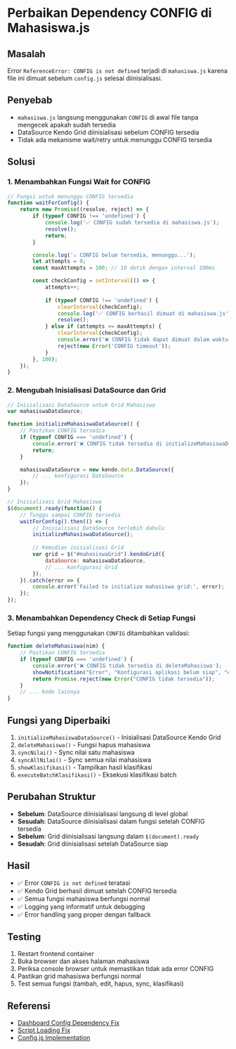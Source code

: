 # Perbaikan Dependency CONFIG di Mahasiswa.js

## Masalah
Error `ReferenceError: CONFIG is not defined` terjadi di `mahasiswa.js` karena file ini dimuat sebelum `config.js` selesai diinisialisasi.

## Penyebab
- `mahasiswa.js` langsung menggunakan `CONFIG` di awal file tanpa mengecek apakah sudah tersedia
- DataSource Kendo Grid diinisialisasi sebelum CONFIG tersedia
- Tidak ada mekanisme wait/retry untuk menunggu CONFIG tersedia

## Solusi

### 1. Menambahkan Fungsi Wait for CONFIG
```javascript
// Fungsi untuk menunggu CONFIG tersedia
function waitForConfig() {
    return new Promise((resolve, reject) => {
        if (typeof CONFIG !== 'undefined') {
            console.log('✅ CONFIG sudah tersedia di mahasiswa.js');
            resolve();
            return;
        }

        console.log('⚠️ CONFIG belum tersedia, menunggu...');
        let attempts = 0;
        const maxAttempts = 100; // 10 detik dengan interval 100ms

        const checkConfig = setInterval(() => {
            attempts++;
            
            if (typeof CONFIG !== 'undefined') {
                clearInterval(checkConfig);
                console.log('✅ CONFIG berhasil dimuat di mahasiswa.js');
                resolve();
            } else if (attempts >= maxAttempts) {
                clearInterval(checkConfig);
                console.error('❌ CONFIG tidak dapat dimuat dalam waktu yang ditentukan');
                reject(new Error('CONFIG timeout'));
            }
        }, 100);
    });
}
```

### 2. Mengubah Inisialisasi DataSource dan Grid
```javascript
// Inisialisasi DataSource untuk Grid Mahasiswa
var mahasiswaDataSource;

function initializeMahasiswaDataSource() {
    // Pastikan CONFIG tersedia
    if (typeof CONFIG === 'undefined') {
        console.error('❌ CONFIG tidak tersedia di initializeMahasiswaDataSource');
        return;
    }

    mahasiswaDataSource = new kendo.data.DataSource({
        // ... konfigurasi DataSource
    });
}

// Inisialisasi Grid Mahasiswa
$(document).ready(function() {
    // Tunggu sampai CONFIG tersedia
    waitForConfig().then(() => {
        // Inisialisasi DataSource terlebih dahulu
        initializeMahasiswaDataSource();
        
        // Kemudian inisialisasi Grid
        var grid = $("#mahasiswaGrid").kendoGrid({
            dataSource: mahasiswaDataSource,
            // ... konfigurasi Grid
        });
    }).catch(error => {
        console.error('Failed to initialize mahasiswa grid:', error);
    });
});
```

### 3. Menambahkan Dependency Check di Setiap Fungsi
Setiap fungsi yang menggunakan `CONFIG` ditambahkan validasi:

```javascript
function deleteMahasiswa(nim) {
    // Pastikan CONFIG tersedia
    if (typeof CONFIG === 'undefined') {
        console.error('❌ CONFIG tidak tersedia di deleteMahasiswa');
        showNotification("Error", "Konfigurasi aplikasi belum siap", "error");
        return Promise.reject(new Error("CONFIG tidak tersedia"));
    }
    // ... kode lainnya
}
```

## Fungsi yang Diperbaiki
1. `initializeMahasiswaDataSource()` - Inisialisasi DataSource Kendo Grid
2. `deleteMahasiswa()` - Fungsi hapus mahasiswa
3. `syncNilai()` - Sync nilai satu mahasiswa
4. `syncAllNilai()` - Sync semua nilai mahasiswa
5. `showKlasifikasi()` - Tampilkan hasil klasifikasi
6. `executeBatchKlasifikasi()` - Eksekusi klasifikasi batch

## Perubahan Struktur
- **Sebelum**: DataSource diinisialisasi langsung di level global
- **Sesudah**: DataSource diinisialisasi dalam fungsi setelah CONFIG tersedia
- **Sebelum**: Grid diinisialisasi langsung dalam `$(document).ready`
- **Sesudah**: Grid diinisialisasi setelah DataSource siap

## Hasil
- ✅ Error `CONFIG is not defined` teratasi
- ✅ Kendo Grid berhasil dimuat setelah CONFIG tersedia
- ✅ Semua fungsi mahasiswa berfungsi normal
- ✅ Logging yang informatif untuk debugging
- ✅ Error handling yang proper dengan fallback

## Testing
1. Restart frontend container
2. Buka browser dan akses halaman mahasiswa
3. Periksa console browser untuk memastikan tidak ada error CONFIG
4. Pastikan grid mahasiswa berfungsi normal
5. Test semua fungsi (tambah, edit, hapus, sync, klasifikasi)

## Referensi
- [Dashboard Config Dependency Fix](DASHBOARD_CONFIG_DEPENDENCY_FIX.md)
- [Script Loading Fix](SCRIPT_LOADING_FIX.md)
- [Config.js Implementation](CONFIG_IMPLEMENTATION.md) 